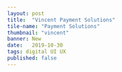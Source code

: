 ```yaml
---
layout: post
title:  "Vincent Payment Solutions"
tile-name: "Payment Solutions"
thumbnail: "vincent"
banner: New
date:   2019-10-30
tags: digital UI UX
published: false
---
```


<!-- Exploring A11Y -->
<!-- Miro Diagram -->
<!-- Empty state iterations -->
<!-- workflows.. startup lean large higher ed clients -->